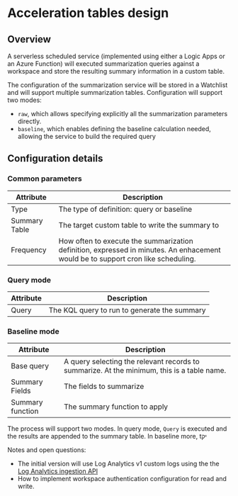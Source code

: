 # Acceleration tables design

## Overview

A serverless scheduled service (implemented using either a Logic Apps or an Azure Function) will executed summarization queries against a workspace and store the resulting summary information in a custom table.

The configuration of the summarization service will be stored in a Watchlist and will support multiple summarization tables. Configuration will support two modes:

- `raw`, which allows specifying explicitly all the summarization parameters directly.
- `baseline`, which enables defining the baseline calculation needed, allowing the service to build the required query 


## Configuration details

### Common parameters

| Attribute | Description |
| --------- | ----------- |
| Type      | The type of definition: query or baseline |
| Summary Table  | The target custom table to write the summary to |
| Frequency | How often to execute the summarization definition, expressed in minutes. An enhacement would be to support cron like scheduling. |

### Query mode

| Attribute | Description |
| --------- | ----------- |
| Query     | The KQL query to run to generate the summary |

### Baseline mode

| Attribute | Description |
| --------- | ----------- |
| Base query | A query selecting the relevant records to summarize. At the minimum, this is a table name.  |
| Summary Fields | The fields to summarize |
| Summary function | The summary function to apply |

The process will support two modes. In query mode, `Query` is executed and the results are appended to the summary table. In baseline more, tיק 


Notes and open questions:

- The initial version will use Log Analytics v1 custom logs using the the [Log Analytics ingestion API](https://docs.microsoft.com/en-us/azure/azure-monitor/logs/logs-ingestion-api-overview)
- How to implement workspace authentication configuration for read and write.
